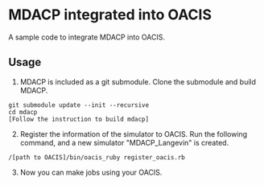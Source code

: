 # MDACP integrated into OACIS

A sample code to integrate MDACP into OACIS.

## Usage

1. MDACP is included as a git submodule. Clone the submodule and build MDACP.

```
git submodule update --init --recursive
cd mdacp
[Follow the instruction to build mdacp]
```

2. Register the information of the simulator to OACIS. Run the following command, and a new simulator "MDACP_Langevin" is created.

```
/[path to OACIS]/bin/oacis_ruby register_oacis.rb
```

3. Now you can make jobs using your OACIS.


